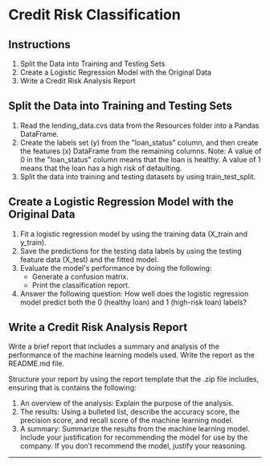 # Credit Risk Classification

## Instructions
1. Split the Data into Training and Testing Sets
2. Create a Logistic Regression Model with the Original Data
3. Write a Credit Risk Analysis Report

## Split the Data into Training and Testing Sets 
1. Read the lending_data.cvs data from the Resources folder into a Pandas DataFrame.
2. Create the labels set (y) from the "loan_status" column, and then create the features (x) DataFrame from the remaining columns.
Note: A value of 0 in the "loan_status" column means that the loan is healthy. A value of 1 means that the loan has a high risk of defaulting.
3. Split the data into training and testing datasets by using train_test_split.

## Create a Logistic Regression Model with the Original Data
1. Fit a logistic regression model by using the training data (X_train and y_train).
2. Save the predictions for the testing data labels by using the testing feature data (X_test) and the fitted model.
3. Evaluate the model's performance by doing the following:
   - Generate a confusion matrix.
   - Print the classification report.
4. Answer the following question: How well does the logistic regression model predict both the 0 (healthy loan) and 1 (high-risk loan) labels?

## Write a Credit Risk Analysis Report 
Write a brief report that includes a summary and analysis of the performance of the machine learning models used. Write the report as the README.md file. 

Structure your report by using the report template that the .zip file includes, ensuring that is contains the following: 
1. An overview of the analysis: Explain the purpose of the analysis.
2. The results: Using a bulleted list, describe the accuracy score, the precision score, and recall score of the machine learning model.
3. A summary: Summarize the results from the machine learning model. Include your justification for recommending the model for use by the company. If you don’t recommend the model, justify your reasoning.

------------------------------------------------------------------------------------------------------------------------------------------------------------------------------------------------------------------------------------------------------
